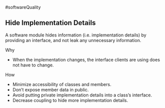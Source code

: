 #softwareQuality 

## Hide Implementation Details

A software module hides information (i.e. implementation details) by providing an interface, and not leak any unnecessary information.

Why
-   When the implementation changes, the interface clients are using does not have to change.

How
-   Minimize accessibility of classes and members.
-   Don’t expose member data in public.
-   Avoid putting private implementation details into a class’s interface.
-   Decrease coupling to hide more implementation details.